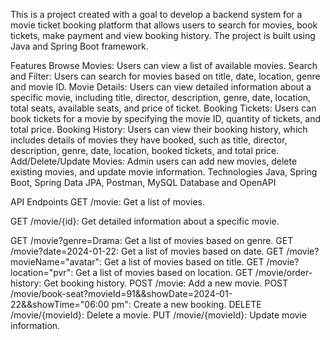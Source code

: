 This is a project created with a goal to develop a backend system for a movie ticket booking platform that allows users to search for movies, book tickets, make payment and view booking history. The project is built using Java and Spring Boot framework.

Features
Browse Movies: Users can view a list of available movies.
Search and Filter: Users can search for movies based on title, date, location, genre and movie ID.
Movie Details: Users can view detailed information about a specific movie, including title, director, description, genre, date, location, total seats, available seats, and price of ticket.
Booking Tickets: Users can book tickets for a movie by specifying the movie ID, quantity of tickets, and total price.
Booking History: Users can view their booking history, which includes details of movies they have booked, such as title, director, description, genre, date, location, booked tickets, and total price.
Add/Delete/Update Movies: Admin users can add new movies, delete existing movies, and update movie information.
Technologies
Java, Spring Boot, Spring Data JPA, Postman, MySQL Database and OpenAPI

API Endpoints
GET /movie: Get a list of movies.

GET /movie/{id}: Get detailed information about a specific movie.

GET /movie?genre=Drama: Get a list of movies based on genre.
GET /movie?date=2024-01-22: Get a list of movies based on date.
GET /movie?movieName="avatar": Get a list of movies based on title.
GET /movie?location="pvr": Get a list of movies based on location.
GET /movie/order-history: Get booking history.
POST /movie: Add a new movie.
POST /movie/book-seat?movieId=91&&showDate=2024-01-22&&showTime="06:00 pm": Create a new booking.
DELETE /movie/{movieId}: Delete a movie.
PUT /movie/{movieId}: Update movie information.

